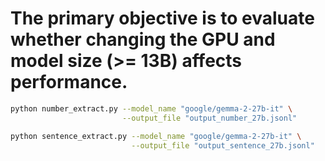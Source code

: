 # The primary objective is to evaluate whether changing the GPU and model size (>= 13B) affects performance.

```bash
python number_extract.py --model_name "google/gemma-2-27b-it" \
                         --output_file "output_number_27b.jsonl"
```

```bash
python sentence_extract.py --model_name "google/gemma-2-27b-it" \
                           --output_file "output_sentence_27b.jsonl"
```

